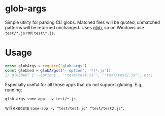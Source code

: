 # glob-args

Simple utility for parsing CLI globs. Matched files will be quoted, unmatched patterns will be returned unchanged. Uses [glob](https://www.npmjs.com/package/glob), so on Windows use `test/*.js` not `test\*.js`.

# Usage

```javascript
const globArgs = require('glob-args')
const globbed = globArgs(['--option', '*/*.js'])
// globbed: ['--options', '"test/test.js"', '"test/test2.js"', etc]
```

Especially useful for all those apps that do not support globing. E.g., running:
```console
glob-args some-app --v test/*.js
```
will execute `some-app -v "test/test.js" "test/test2.js"`.

